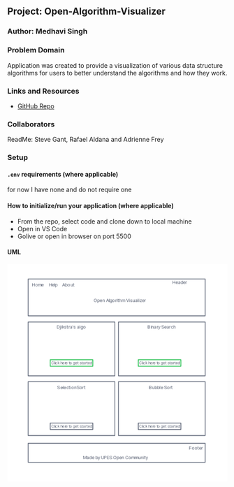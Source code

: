 ## Project: Open-Algorithm-Visualizer

### Author: Medhavi Singh

### Problem Domain  

Application was created to provide a visualization of various data structure algorithms for users to better understand the algorithms and how they work.


### Links and Resources

- [GitHub Repo](https://github.com/Med16-11/Open-Algorithm-Visualizer) 

### Collaborators

ReadMe: Steve Gant, Rafael Aldana and Adrienne Frey

### Setup

#### `.env` requirements (where applicable)

for now I have none and do not require one


#### How to initialize/run your application (where applicable)

- From the repo, select code and clone down to local machine
- Open in VS Code
- Golive or open in browser on port 5500

#### UML

![UML](/AlgoVisualizer/images/uml.png)